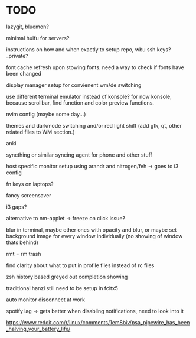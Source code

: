 # TODO
lazygit, bluemon?

minimal huifu for servers?

instructions on how and when exactly to setup repo, wbu ssh keys? \_private? 

font cache refresh upon stowing fonts. need a way to check if fonts have been changed

display manager setup for convienent wm/de switching

use different terminal emulator instead of konsole? for now konsole, because scrollbar, find function and color preview functions. 

nvim config (maybe some day...)

themes and darkmode switching and/or red light shift (add gtk, qt, other related files to WM section.)

anki

syncthing or similar syncing agent for phone and other stuff

host specific monitor setup using arandr and nitrogen/feh -> goes to i3 config

fn keys on laptops?

fancy screensaver

i3 gaps?

alternative to nm-applet -> freeze on click issue?

blur in terminal, maybe other ones with opacity and blur, or maybe set background image for every window individually (no showing of window thats behind)

rmt = rm trash

find clarity about what to put in profile files instead of rc files

zsh history based greyed out completion showing

traditional hanzi still need to be setup in fcitx5

auto monitor disconnect at work

spotify lag -> gets better when disabling notifications, need to look into it

https://www.reddit.com/r/linux/comments/1em8biv/psa_pipewire_has_been_halving_your_battery_life/
